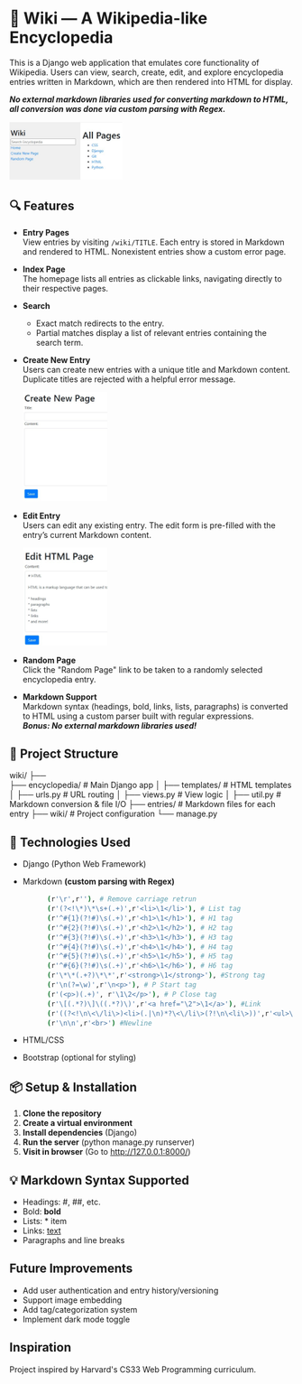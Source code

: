 # 🧠 Wiki — A Wikipedia-like Encyclopedia

This is a Django web application that emulates core functionality of Wikipedia. Users can view, search, create, edit, and explore encyclopedia entries written in Markdown, which are then rendered into HTML for display. 

**_No external markdown libraries used for converting markdown to HTML, all conversion was done via custom parsing with Regex._**

<img src="https://github.com/apiyarali/Wiki-A-Wikipedia-like-Encyclopedia/blob/07b3234928d89f00c9303a4da273f0cf8d11e3f5/screenshots/wiki_main.jpg" alt="wiki_main" width="200">

## 🔍 Features

- **Entry Pages**  
  View entries by visiting `/wiki/TITLE`. Each entry is stored in Markdown and rendered to HTML. Nonexistent entries show a custom error page.

- **Index Page**  
  The homepage lists all entries as clickable links, navigating directly to their respective pages.

- **Search**  
  - Exact match redirects to the entry.  
  - Partial matches display a list of relevant entries containing the search term.

- **Create New Entry**  
  Users can create new entries with a unique title and Markdown content. Duplicate titles are rejected with a helpful error message.
  
  <img src="https://github.com/apiyarali/Wiki-A-Wikipedia-like-Encyclopedia/blob/07b3234928d89f00c9303a4da273f0cf8d11e3f5/screenshots/wiki_newpage.jpg" alt="wiki_newpage" width="150">
  
- **Edit Entry**  
  Users can edit any existing entry. The edit form is pre-filled with the entry’s current Markdown content.

  <img src="https://github.com/apiyarali/Wiki-A-Wikipedia-like-Encyclopedia/blob/07b3234928d89f00c9303a4da273f0cf8d11e3f5/screenshots/wiki_editpage.jpg" alt="wiki_editpage" width="150">

- **Random Page**  
  Click the "Random Page" link to be taken to a randomly selected encyclopedia entry.

- **Markdown Support**  
  Markdown syntax (headings, bold, links, lists, paragraphs) is converted to HTML using a custom parser built with regular expressions.  
  **_Bonus: No external markdown libraries used!_**

## 📂 Project Structure

wiki/ ├── </br>
  ├── encyclopedia/ # Main Django app │ 
        ├── templates/ # HTML templates │ 
        ├── urls.py # URL routing │ 
        ├── views.py # View logic │ 
        ├── util.py # Markdown conversion & file I/O 
   ├── entries/ # Markdown files for each entry
   ├── wiki/ # Project configuration 
   └── manage.py

## 🧰 Technologies Used

- Django (Python Web Framework)
- Markdown **(custom parsing with Regex)**

    ```bash
          (r'\r',r''), # Remove carriage retrun
          (r'(?<!\*)\*\s+(.+)',r'<li>\1</li>'), # List tag
          (r'^#{1}(?!#)\s(.+)',r'<h1>\1</h1>'), # H1 tag
          (r'^#{2}(?!#)\s(.+)',r'<h2>\1</h2>'), # H2 tag
          (r'^#{3}(?!#)\s(.+)',r'<h3>\1</h3>'), # H3 tag
          (r'^#{4}(?!#)\s(.+)',r'<h4>\1</h4>'), # H4 tag
          (r'^#{5}(?!#)\s(.+)',r'<h5>\1</h5>'), # H5 tag
          (r'^#{6}(?!#)\s(.+)',r'<h6>\1</h6>'), # H6 tag
          (r'\*\*(.+?)\*\*',r'<strong>\1</strong>'), #Strong tag
          (r'\n(?=\w)',r'\n<p>'), # P Start tag
          (r'(<p>)(.+)', r'\1\2</p>'), # P Close tag
          (r'\[(.*?)\]\((.*?)\)',r'<a href="\2">\1</a>'), #Link
          (r'((?<!\n\<\/li\>)<li>(.|\n)*?\<\/li\>(?!\n\<li\>))',r'<ul>\1</ul>'), #UL tag
          (r'\n\n',r'<br>') #Newline
    ```
  
- HTML/CSS
- Bootstrap (optional for styling)

## 📦 Setup & Installation

1. **Clone the repository**
2. **Create a virtual environment**
3. **Install dependencies** (Django)
4. **Run the server** (python manage.py runserver)
5. **Visit in browser** (Go to http://127.0.0.1:8000/)

## 💡 Markdown Syntax Supported

* Headings: #, ##, etc.
* Bold: **bold**
* Lists: * item
* Links: [text](url)
* Paragraphs and line breaks

## Future Improvements

* Add user authentication and entry history/versioning
* Support image embedding
* Add tag/categorization system
* Implement dark mode toggle

## Inspiration
Project inspired by Harvard's CS33 Web Programming curriculum.
